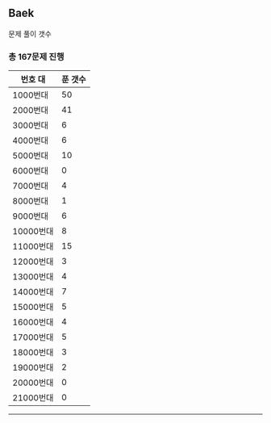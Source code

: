 ## Baek

문제 풀이 갯수

### 총 167문제 진행

번호 대 | 푼 갯수
--------- | -------
1000번대 | 50
2000번대 | 41
3000번대 | 6
4000번대 | 6
5000번대 | 10
6000번대 | 0
7000번대 | 4
8000번대 | 1
9000번대 | 6
10000번대 | 8
11000번대 | 15
12000번대 | 3
13000번대 | 4
14000번대 | 7
15000번대 | 5
16000번대 | 4
17000번대 | 5
18000번대 | 3
19000번대 | 2
20000번대 | 0
21000번대 | 0

---
